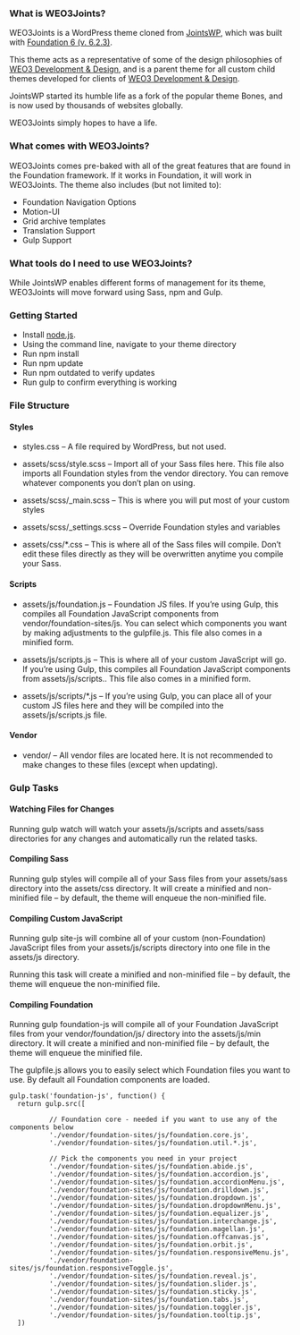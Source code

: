 ### What is WEO3Joints?
WEO3Joints is a WordPress theme cloned from [JointsWP][2], which was built with [Foundation 6 (v. 6.2.3)][3].

This theme acts as a representative of some of the design philosophies of [WEO3 Development & Design][1], and is a parent theme for all custom child themes developed for clients of [WEO3 Development & Design][1].

JointsWP started its humble life as a fork of the popular theme Bones, and is now used by thousands of websites globally.

WEO3Joints simply hopes to have a life.

### What comes with WEO3Joints?
WEO3Joints comes pre-baked with all of the great features that are found in the Foundation framework. If it works in Foundation, it will work in WEO3Joints. The theme also includes (but not limited to):

- Foundation Navigation Options
- Motion-UI
- Grid archive templates
- Translation Support
- Gulp Support

### What tools do I need to use WEO3Joints?
While JointsWP enables different forms of management for its theme, WEO3Joints will move forward using Sass, npm and Gulp.

### Getting Started
- Install [node.js](https://nodejs.org).
- Using the command line, navigate to your theme directory
- Run npm install
- Run npm update
- Run npm outdated to verify updates
- Run gulp to confirm everything is working



### File Structure

#### Styles
- styles.css – A file required by WordPress, but not used.

- assets/scss/style.scss – Import all of your Sass files here. This file also imports all Foundation styles from the vendor directory. You can remove whatever components you don’t plan on using.

- assets/scss/_main.scss – This is where you will put most of your custom styles

- assets/scss/_settings.scss – Override Foundation styles and variables

- assets/css/*.css – This is where all of the Sass files will compile. Don’t edit these files directly as they will be overwritten anytime you compile your Sass.

#### Scripts
- assets/js/foundation.js – Foundation JS files. If you’re using Gulp, this compiles all Foundation JavaScript components from vendor/foundation-sites/js. You can select which components you want by making adjustments to the gulpfile.js. This file also comes in a minified form.

- assets/js/scripts.js – This is where all of your custom JavaScript will go. If you’re using Gulp, this compiles all Foundation JavaScript components from assets/js/scripts.. This file also comes in a minified form.

- assets/js/scripts/*.js – If you’re using Gulp, you can place all of your custom JS files here and they will be compiled into the assets/js/scripts.js file.

#### Vendor
- vendor/ – All vendor files are located here. It is not recommended to make changes to these files (except when updating).


### Gulp Tasks
#### Watching Files for Changes
Running gulp watch will watch your assets/js/scripts and assets/sass directories for any changes and automatically run the related tasks.

#### Compiling Sass
Running gulp styles will compile all of your Sass files from your assets/sass directory into the assets/css directory. It will create a minified and non-minified file – by default, the theme will enqueue the non-minified file.

#### Compiling Custom JavaScript
Running gulp site-js will combine all of your custom (non-Foundation) JavaScript files from your assets/js/scripts directory into one file in the assets/js directory.

Running this task will create a minified and non-minified file – by default, the theme will enqueue the non-minified file.

#### Compiling Foundation
Running gulp foundation-js will compile all of your Foundation JavaScript files from your vendor/foundation/js/ directory into the assets/js/min directory. It will create a minified and non-minified file – by default, the theme will enqueue the minified file.

The gulpfile.js allows you to easily select which Foundation files you want to use. By default all Foundation components are loaded.

~~~~
gulp.task('foundation-js', function() {
  return gulp.src([ 
           
          // Foundation core - needed if you want to use any of the components below
          './vendor/foundation-sites/js/foundation.core.js',
          './vendor/foundation-sites/js/foundation.util.*.js',
           
          // Pick the components you need in your project
          './vendor/foundation-sites/js/foundation.abide.js',
          './vendor/foundation-sites/js/foundation.accordion.js',
          './vendor/foundation-sites/js/foundation.accordionMenu.js',
          './vendor/foundation-sites/js/foundation.drilldown.js',
          './vendor/foundation-sites/js/foundation.dropdown.js',
          './vendor/foundation-sites/js/foundation.dropdownMenu.js',
          './vendor/foundation-sites/js/foundation.equalizer.js',
          './vendor/foundation-sites/js/foundation.interchange.js',
          './vendor/foundation-sites/js/foundation.magellan.js',
          './vendor/foundation-sites/js/foundation.offcanvas.js',
          './vendor/foundation-sites/js/foundation.orbit.js',
          './vendor/foundation-sites/js/foundation.responsiveMenu.js',
          './vendor/foundation-sites/js/foundation.responsiveToggle.js',
          './vendor/foundation-sites/js/foundation.reveal.js',
          './vendor/foundation-sites/js/foundation.slider.js',
          './vendor/foundation-sites/js/foundation.sticky.js',
          './vendor/foundation-sites/js/foundation.tabs.js',
          './vendor/foundation-sites/js/foundation.toggler.js',
          './vendor/foundation-sites/js/foundation.tooltip.js',
  ])
  ~~~~


[1]: http://www.weo3.com "Home of WEO3 Development & Design"
[2]: http://www.jointswp.com/ "Home of JointsWP"
[3]: http://foundation.zurb.com/sites "Home of Zurb's Foundation: Sites"

